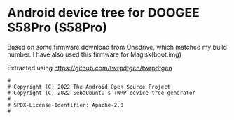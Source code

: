 # Android device tree for DOOGEE S58Pro (S58Pro)

Based on some firmware download from Onedrive, which matched my build number.
I have also used this firmware for Magisk(boot.img)

Extracted using https://github.com/twrpdtgen/twrpdtgen

```
#
# Copyright (C) 2022 The Android Open Source Project
# Copyright (C) 2022 SebaUbuntu's TWRP device tree generator
#
# SPDX-License-Identifier: Apache-2.0
#
```
